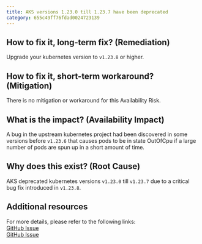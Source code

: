 ```yaml
---
title: AKS versions 1.23.0 till 1.23.7 have been deprecated
category: 655c49ff76fdad0024723139
---
```


## How to fix it, long-term fix? (Remediation)

Upgrade your kubernetes version to `v1.23.8` or higher.

## How to fix it, short-term workaround? (Mitigation)

There is no mitigation or workaround for this Availability Risk.

## What is the impact? (Availability Impact)

A bug in the upstream kubernetes project had been discovered in some versions before `v1.23.6` that causes pods to be in state OutOfCpu if a large number of pods are spun up in a short amount of time.

## Why does this exist? (Root Cause)

AKS deprecated kubernetes versions `v1.23.0` till `v1.23.7` due to a critical bug fix introduced in `v1.23.8`.

## Additional resources

For more details, please refer to the following links:  
[GitHub Issue](https://github.com/Azure/AKS/issues/3071)  
[GitHub Issue](https://github.com/kubernetes/kubernetes/issues/107679)